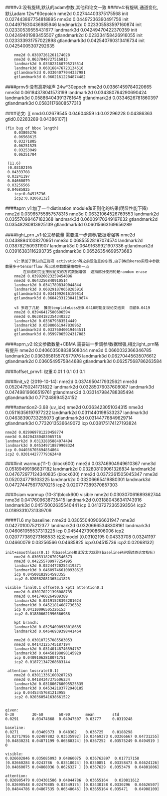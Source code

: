####v3:没有旋转,默认的adam参数,其他和论文一致
####v4:有旋转,通道变化,默认adam   12w*60epoich
		nme2d 0.02744403375175568 init 0.027443867754818895
		nme3d 0.04497236390491756 init 0.044971630436985946
		landmark2d 0.023305583597160874 init 0.02330539555431677
		landmark3d 0.04249470422370359 init 0.04249401983455507
		gtlandmark2d 0.023334158426916055 init 0.023333931757022898
		gtlandmark3d 0.042540760313416734 init 0.04254005307292635

        nme2d 0.03897261261174028
        nme3d 0.0637040727516813
        landmark2d 0.033023160795215514
        landmark3d 0.060168476723134516
        gtlandmark2d 0.03304077044337981
        gtlandmark3d 0.06021612284874482



####prnv5:没有高斯噪声  24w*30epoch
        nme2d 0.03861459784020665
        nme3d 0.06184378041573199
        landmark2d 0.034380764290690424
        landmark3d 0.058864043913781645
        gtlandmark2d 0.0334626781860397
        gtlandmark3d 0.05831176808577313


####论文:
    [[	nmd:0.02679545 0.04604859
	ld:0.02296228 0.04386363
	gtld0.02283289 0.04386107]]

    (fix bug of bbox length)
        0.03805276
        0.06568615
        0.03271805
        0.06251525
        0.03253049
        0.06251704
        
     (11.6)
     [0.03102195 
     0.04333708 
     0.03241197 
     0.04660079 
     0.03256566 
     0.04685825
        icp:0.04515736 
        icp2:0.02068132]
####aprn_v1:加了一个distination module和正则化的结果(明显性能下降)
        nme2d 0.03965755857578315
        nme3d 0.06321064526769553
        landmark2d 0.03557098467182368
        landmark3d 0.06009170249197632
        gtlandmark2d 0.03548280813925139
        gtlandmark3d 0.06015663169656289


####light_prn
        _v1:论文参数量  需要进一步调参/数据增强等
        nme2d 0.04388941008270951
        nme3d 0.06855528197074574
        landmark2d 0.0387821509311907
        landmark3d 0.06491639921907336
        gtlandmark2d 0.03916383116293735
        gtlandmark3d 0.06526354699573683

        v2:添加了默认的正则项 activation等之前没注意的东西,由于BN的keras实现中参数数量多于tensorflow 所以总参数数量略微多一点
            在训练时完全按照论文的方式数据增强  遮挡部分使用的是random erase
        nme2d 0.039920023259454096
        nme3d 0.0643256840910514
        landmark2d 0.03417898349044844
        landmark3d 0.060291870658285916
        gtlandmark2d 0.0341992616159814
        gtlandmark3d 0.060423312304119674

        v3 多跑了几轮  推测templateLoss到0.0410时能复现论文结果  目前0.0419
        nme2d 0.03946417580606594
        nme3d 0.06384182354340222
        landmark2d 0.033679383514449
        landmark3d 0.05980661947838962
        gtlandmark2d 0.03376040019464511
        gtlandmark3d 0.05997065924317083
####aprn_v2:论文参数数量+CBMA 需要进一步调参/数据增强,相比light_prn略有提升
        nme2d 0.040603508838508044
        nme3d 0.0660032366346785
        landmark2d 0.036365815570577976
        landmark3d 0.06270445635076612
        gtlandmark2d 0.0360549575844688
        gtlandmark3d 0.06257568786263584


####offset_prnv1:
        权重:0.01  1  0.1  0.1 0.1






####init_v2 (2019-10-14):
    nme2d 0.03749504179325621
    nme3d 0.05204750241731822
    landmark2d 0.03285076037608087
    landmark3d 0.04749819666519761
    gtlandmark2d 0.033147984788385494
    gtlandmark3d 0.771248694524152
    
    
####attention2-3.68
    (uv_idx)
    nme2d 0.0363423051034315
    nme3d 0.05116356197977222
    landmark2d 0.0311440198533237
    landmark3d 0.04638390733255073
    gtlandmark2d 0.03144776849629714
    gtlandmark3d 0.7732013536649072
    icp 0.038175174127193824
    
    nme2d 0.029969781220458774
    nme3d 0.04204380483065716
    landmark2d 0.03132885884074494
    landmark3d 0.045349718879908324
    icp 0.044036705694854864
    icp2 0.020144277779362448

####init warmup(11-1)
    (block600)
    nme2d 0.03746904949610367
    nme3d 0.05189499186837182
    landmark2d 0.032808109061326834
    landmark3d 0.047672977124340835
    (block630)
    nme2d 0.0372361505045347
    nme3d 0.0520247718103225
    landmark2d 0.03206665419880301
    landmark3d 0.047274475677870215
    icp2 0.020777389370857303
    
####siam warmup
    (10-31)block600 visible
    nme2d 0.030307061689362744
    nme3d 0.0417609638735415
    landmark2d 0.031880436341743916
    landmark3d 0.04515002635540441
    icp 0.04137272365393564
    icp2 0.01893310731339709
    
    
####11.6
    my baseline:
        nme2d 0.030550409066631947
        nme3d 0.0427010075212377
        landmark2d 0.03206665348308161
        landmark3d 0.046061055537313225
        icp 0.04544273908606006
        icp2 0.020777389273168533
       论文model
            [0.03102195 
             0.04333708 
             0.03241197 
             0.04660079 
             0.03256566 
             0.04685825
                icp:0.04515736 
                icp2:0.02068132]

    init+smoothloss(0.1) 和baseline相比没太大区别(baseline已经超过原论文指标)
        nme2d 0.030531826702546373
        nme3d 0.042255709977254995
        landmark2d 0.03244720254419371
        landmark3d 0.046097466100938615
        icp 0.04500182954593355
        icp2 0.020582081365441825
    
    visible final0.1 offset0.5 kpt1 attention0.1
        nme2d 0.030170221396088735
        nme3d 0.0417460264909389
        landmark2d 0.03191528393281624
        landmark3d 0.04521814687736332
        icp 0.04110096505326153
        icp2 0.018806621996566988
        
        kpt branch:
        landmark2d 0.03254090938018635
        landmark3d 0.04646939398441464
        
        nme2d 0.030107257085583053
        nme3d 0.04143125745187194
        landmark2d 0.03140148746594787
        landmark3d 0.04458198898145929
        icp 0.04091062818071751
        icp2 0.018721347268683144
        
     attention lossrate(0.1)
        nme2d 0.030113361600287263
        nme3d 0.04184347375606234
        landmark2d 0.031806760095525535
        landmark3d 0.045342183772940185
        icp 0.04453457681213955
        icp2 0.020360541638661522
            
    
    given:
    0-30        30-60       60-90       mean        std
    0.0291      0.03474868  0.04947507  0.03777     0.0319248
    
    baseline:
    0.0271      0.03469373  0.048302    0.036725    0.0188298
    [0.02717956 0.02487882 0.03535992] [0.03469373 0.03366667 0.04731255] [0.04830231 0.04871199 0.06580324] [0.0367252  0.03575249 0.0494919 ] 0
    
    visible:
    0.026602846 0.035085093 0.04860075  0.036762897  0.017717158
    [0.02660284 0.0243786  0.03518024] [0.0350851  0.03358473 0.04624126] [0.04860075 0.04808036 0.0626327 ] [0.0367629  0.0353479  0.04801806] 
    
    attention:
    0.026905479 0.034301586 0.04844786  0.03655164   0.020811612
    [0.02690548 0.02470805 0.03549175] [0.03430158 0.0330296  0.04626507] [0.04844786 0.04867535 0.06548646] [0.03655164 0.035471   0.04908109] 
   
    
    
    
    